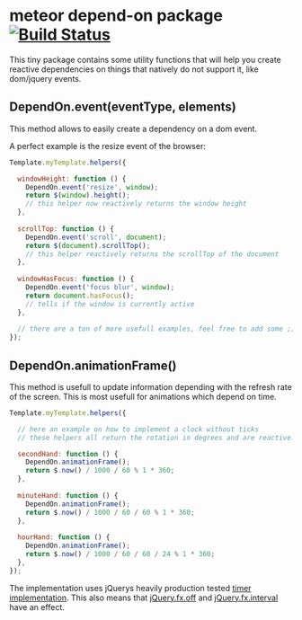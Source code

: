 meteor depend-on package [![Build Status](https://travis-ci.org/Nemo64/meteor-depend-on.svg?branch=master)](https://travis-ci.org/Nemo64/meteor-depend-on)
========================
This tiny package contains some utility functions that will help you create reactive
dependencies on things that natively do not support it, like dom/jquery events.

DependOn.event(eventType, elements)
-----------------------------------
This method allows to easily create a dependency on a dom event.

A perfect example is the resize event of the browser:

```JavaScript
Template.myTemplate.helpers({

  windowHeight: function () {
    DependOn.event('resize', window);
    return $(window).height();
    // this helper now reactively returns the window height
  },
  
  scrollTop: function () {
    DependOn.event('scroll', document);
    return $(document).scrollTop();
    // this helper reactively returns the scrollTop of the document
  },
  
  windowHasFocus: function () {
    DependOn.event('focus blur', window);
    return document.hasFocus();
    // tells if the window is currently active
  },
  
  // there are a ton of more usefull examples, feel free to add some ;)
});
```

DependOn.animationFrame()
-------------------------
This method is usefull to update information depending with the refresh rate
of the screen. This is most usefull for animations which depend on time.

```JavaScript
Template.myTemplate.helpers({

  // here an example on how to implement a clock without ticks
  // these helpers all return the rotation in degrees and are reactive.

  secondHand: function () {
    DependOn.animationFrame();
    return $.now() / 1000 / 60 % 1 * 360;
  },
  
  minuteHand: function () {
    DependOn.animationFrame();
    return $.now() / 1000 / 60 / 60 % 1 * 360;
  },
  
  hourHand: function () {
    DependOn.animationFrame();
    return $.now() / 1000 / 60 / 60 / 24 % 1 * 360;
  },
});
```

The implementation uses jQuerys heavily production tested
[timer implementation](https://github.com/jquery/jquery/blob/2.1.1/src/effects.js#L597).
This also means that [jQuery.fx.off](http://api.jquery.com/jQuery.fx.off/) and
[jQuery.fx.interval](http://api.jquery.com/jQuery.fx.interval/) have an effect.

